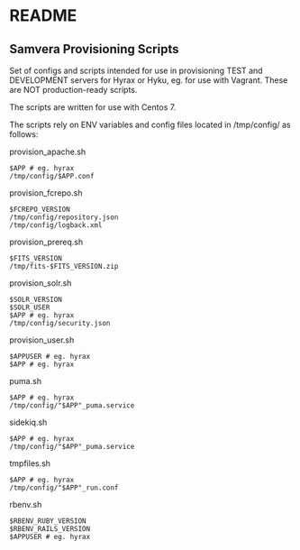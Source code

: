 # README #

## Samvera Provisioning Scripts ##

Set of configs and scripts intended for use in provisioning TEST and DEVELOPMENT servers for Hyrax or Hyku, eg. for use with Vagrant. These are NOT production-ready scripts.

The scripts are written for use with Centos 7.

The scripts rely on ENV variables and config files located in /tmp/config/ as follows:

provision_apache.sh

```
$APP # eg. hyrax
/tmp/config/$APP.conf
```

provision_fcrepo.sh

```
$FCREPO_VERSION
/tmp/config/repository.json
/tmp/config/logback.xml
```

provision_prereq.sh

```
$FITS_VERSION
/tmp/fits-$FITS_VERSION.zip
```

provision_solr.sh

```
$SOLR_VERSION
$SOLR_USER
$APP # eg. hyrax
/tmp/config/security.json
```

provision_user.sh

```
$APPUSER # eg. hyrax
$APP # eg. hyrax
```

puma.sh

```
$APP # eg. hyrax
/tmp/config/"$APP"_puma.service
```

sidekiq.sh

```
$APP # eg. hyrax
/tmp/config/"$APP"_puma.service
```

tmpfiles.sh

```
$APP # eg. hyrax
/tmp/config/"$APP"_run.conf
```

rbenv.sh

```
$RBENV_RUBY_VERSION
$RBENV_RAILS_VERSION 
$APPUSER # eg. hyrax
```

